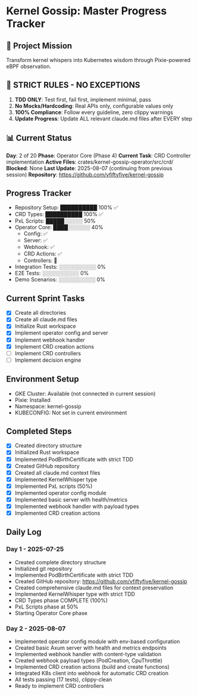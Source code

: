 # Kernel Gossip: Master Progress Tracker

## 🎯 Project Mission
Transform kernel whispers into Kubernetes wisdom through Pixie-powered eBPF observation.

## 🚨 STRICT RULES - NO EXCEPTIONS
1. **TDD ONLY**: Test first, fail first, implement minimal, pass
2. **No Mocks/Hardcoding**: Real APIs only, configurable values only
3. **100% Compliance**: Follow every guideline, zero clippy warnings
4. **Update Progress**: Update ALL relevant claude.md files after EVERY step

## 📊 Current Status
**Day**: 2 of 20
**Phase**: Operator Core (Phase 4)
**Current Task**: CRD Controller implementation
**Active Files**: crates/kernel-gossip-operator/src/crd/
**Blocked**: None
**Last Update**: 2025-08-07 (continuing from previous session)
**Repository**: https://github.com/vfiftyfive/kernel-gossip

## Progress Tracker
- Repository Setup: ██████████ 100% ✅
- CRD Types: ██████████ 100% ✅
- PxL Scripts: █████░░░░░ 50%
- Operator Core: ████░░░░░░ 40%
  - Config: ✅
  - Server: ✅
  - Webhook: ✅
  - CRD Actions: ✅
  - Controllers: 🚧
- Integration Tests: ░░░░░░░░░░ 0%
- E2E Tests: ░░░░░░░░░░ 0%
- Demo Scenarios: ░░░░░░░░░░ 0%

## Current Sprint Tasks
- [x] Create all directories
- [x] Create all claude.md files
- [x] Initialize Rust workspace
- [x] Implement operator config and server
- [x] Implement webhook handler
- [x] Implement CRD creation actions
- [ ] Implement CRD controllers
- [ ] Implement decision engine

## Environment Setup
- GKE Cluster: Available (not connected in current session)
- Pixie: Installed
- Namespace: kernel-gossip
- KUBECONFIG: Not set in current environment

## Completed Steps
- [x] Created directory structure
- [x] Initialized Rust workspace
- [x] Implemented PodBirthCertificate with strict TDD
- [x] Created GitHub repository
- [x] Created all claude.md context files
- [x] Implemented KernelWhisper type
- [x] Implemented PxL scripts (50%)
- [x] Implemented operator config module
- [x] Implemented basic server with health/metrics
- [x] Implemented webhook handler with payload types
- [x] Implemented CRD creation actions

## Daily Log
### Day 1 - 2025-07-25
- Created complete directory structure
- Initialized git repository
- Implemented PodBirthCertificate with strict TDD
- Created GitHub repository: https://github.com/vfiftyfive/kernel-gossip
- Created comprehensive claude.md files for context preservation
- Implemented KernelWhisper type with strict TDD
- CRD Types phase COMPLETE (100%)
- PxL Scripts phase at 50%
- Starting Operator Core phase

### Day 2 - 2025-08-07
- Implemented operator config module with env-based configuration
- Created basic Axum server with health and metrics endpoints
- Implemented webhook handler with content-type validation
- Created webhook payload types (PodCreation, CpuThrottle)
- Implemented CRD creation actions (build and create functions)
- Integrated K8s client into webhook for automatic CRD creation
- All tests passing (17 tests), clippy-clean
- Ready to implement CRD controllers